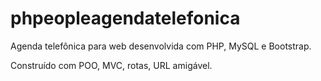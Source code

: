 # phpeopleagendatelefonica

Agenda telefônica para web desenvolvida com PHP, MySQL e Bootstrap.

Construído com POO, MVC, rotas, URL amigável.
